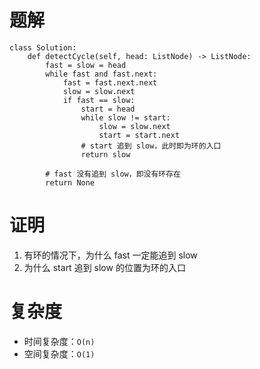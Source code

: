 # 题解
```
class Solution:
    def detectCycle(self, head: ListNode) -> ListNode:
        fast = slow = head
        while fast and fast.next:
            fast = fast.next.next
            slow = slow.next
            if fast == slow:
                start = head
                while slow != start:
                    slow = slow.next
                    start = start.next
                # start 追到 slow，此时即为环的入口
                return slow
        
        # fast 没有追到 slow，即没有环存在
        return None
```

# 证明
1. 有环的情况下，为什么 fast 一定能追到 slow
2. 为什么 start 追到 slow 的位置为环的入口

# 复杂度
- 时间复杂度：`O(n)`
- 空间复杂度：`O(1)`